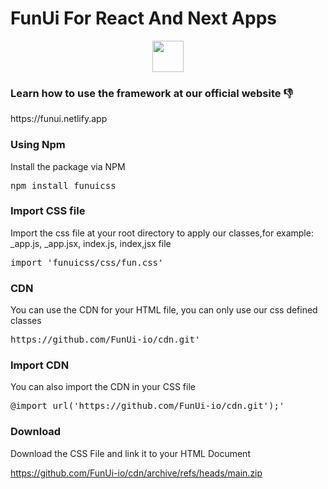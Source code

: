<h1>FunUi For React And Next Apps</h1>
<center><img src="https://funui.netlify.app/favicon.png" width="50"></center>
<h3>Learn how to use the framework at our official website 👎</h3>
https://funui.netlify.app


<h3>Using Npm</h3>
Install the package via NPM

<pre>
npm install funuicss
</pre>

<h3>Import CSS file</h3>
Import the css file at your root directory to apply our classes,for example: _app.js, _app.jsx, index.js, index,jsx file

<pre>
import 'funuicss/css/fun.css'
</pre>

<h3>CDN</h3>
You can use the CDN for your HTML file, you can only use our css defined classes

<pre>
https://github.com/FunUi-io/cdn.git'
</pre>

<h3>Import CDN</h3>
You can also import the CDN in your CSS file

<pre>
@import url('https://github.com/FunUi-io/cdn.git');'
</pre>

<h3>Download</h3>
Download the CSS File and link it to your HTML Document

https://github.com/FunUi-io/cdn/archive/refs/heads/main.zip

<pre><link rel="stylesheet" href="./css/fun.css"></pre>
